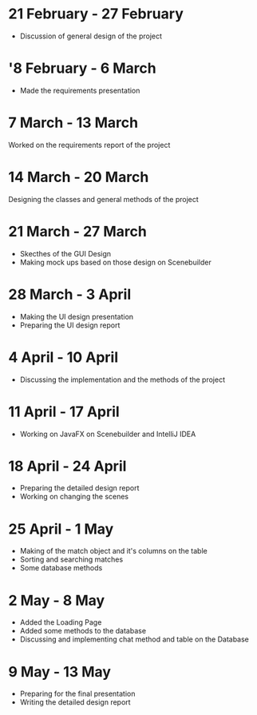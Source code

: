# **21 February - 27 February**
* Discussion of general design of the project

# **'8 February - 6 March**
* Made the requirements presentation

# **7 March - 13 March**
Worked on the requirements report of the project

# **14 March - 20 March**
Designing the classes and general methods of the project

# **21 March - 27 March**
* Skecthes of the GUI Design
* Making mock ups based on those design on Scenebuilder

# **28 March - 3 April**
* Making the UI design presentation
* Preparing the UI design report

# **4 April - 10 April** 
* Discussing the implementation and the methods of the project

# **11 April - 17 April**
* Working on JavaFX on Scenebuilder and IntelliJ IDEA

# **18 April - 24 April**
* Preparing the detailed design report
* Working on changing the scenes

# **25 April - 1 May**
* Making of the match object and it's columns on the table
* Sorting and searching matches
* Some database methods

# **2 May - 8 May**
* Added the Loading Page
* Added some methods to the database
* Discussing and implementing chat method and table on the Database

# **9 May - 13 May**
* Preparing for the final presentation
* Writing the detailed design report